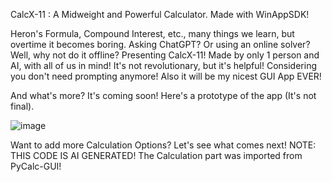 CalcX-11 : A Midweight and Powerful Calculator. Made with WinAppSDK!

Heron's Formula, Compound Interest, etc., many things we learn, but overtime it becomes boring.
Asking ChatGPT? Or using an online solver? Well, why not do it offline?
Presenting CalcX-11! Made by only 1 person and AI, with all of us in mind! 
It's not revolutionary, but it's helpful! Considering you don't need prompting anymore! Also it will be my nicest GUI App EVER!

And what's more? It's coming soon! Here's a prototype of the app (It's not final).

![image](https://github.com/user-attachments/assets/91a0c1e1-e9b4-45e7-98ef-03d52944d341)

Want to add more Calculation Options? Let's see what comes next!
NOTE: THIS CODE IS AI GENERATED! The Calculation part was imported from PyCalc-GUI!
